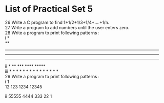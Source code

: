 # List of Practical Set 5 

26 	Write a C program to find 1+1/2+1/3+1/4+....+1/n.   
27 	Write a program to add numbers until the user enters zero.  
28 	Write a program to print following patterns :   
i  *              
   **               
   ***              
   ****             
   *****       
ii      *
       **
      ***
     ****
    *****     
iii   *  *  *  *  *
       *  *  *  *
         *  *  *
          *  *
            *       
29 	Write a program to print following patterns :     
i       1                       
        12
        123
        1234
        12345   

ii      55555
        4444
        333
        22
        1   
